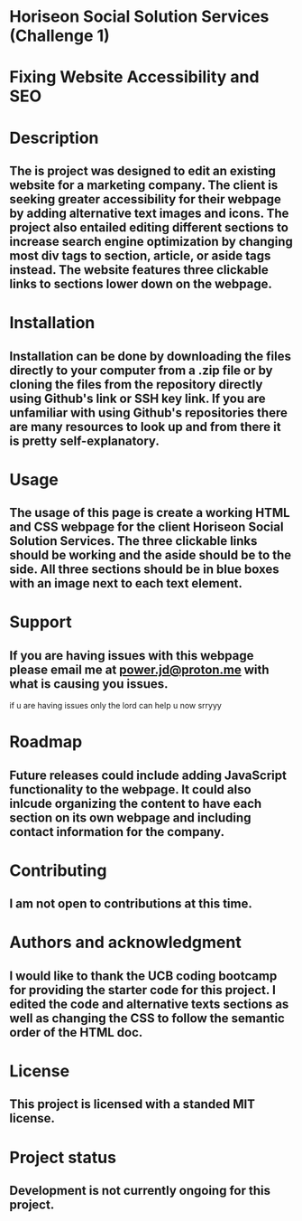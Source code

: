 # Horiseon Social Solution Services (Challenge 1)

# Fixing Website Accessibility and SEO 

# Description

## The is project was designed to edit an existing website for a marketing company. The client is seeking greater accessibility for their webpage by adding alternative text images and icons. The project also entailed editing different sections to increase search engine optimization by changing most div tags to section, article, or aside tags instead. The website features three clickable links to sections lower down on the webpage.


# Installation

## Installation can be done by downloading the files directly to your computer from a .zip file or by cloning the files from the repository directly using Github's link or SSH key link. If you are unfamiliar with using Github's repositories there are many resources to look up and from there it is pretty self-explanatory.

# Usage

## The usage of this page is create a working HTML and CSS webpage for the client Horiseon Social Solution Services. The three clickable links should be working and the aside should be to the side. All three sections should be in blue boxes with an image next to each text element.

# Support

## If you are having issues with this webpage please email me at power.jd@proton.me with what is causing you issues.
if u are having issues only the lord can help u now srryyy

# Roadmap

## Future releases could include adding JavaScript functionality to the webpage. It could also inlcude organizing the content to have each section on its own webpage and including contact information for the company.

# Contributing

## I am not open to contributions at this time.

# Authors and acknowledgment

## I would like to thank the UCB coding bootcamp for providing the starter code for this project. I edited the code and alternative texts sections as well as changing the CSS to follow the semantic order of the HTML doc. 

# License

## This project is licensed with a standed MIT license.

# Project status

## Development is not currently ongoing for this project.
